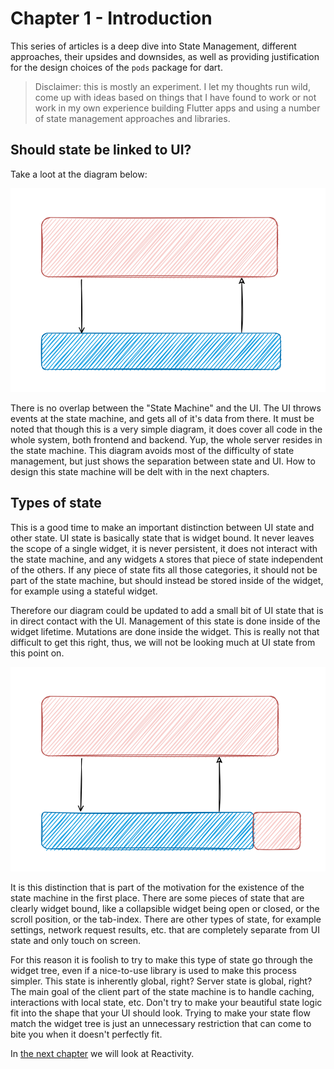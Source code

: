 # Chapter 1 - Introduction

This series of articles is a deep dive into State Management, different approaches, their upsides and downsides, as well as providing justification for the design choices of the `pods` package for dart.

> Disclaimer: this is mostly an experiment. I let my thoughts run wild, come up with ideas based on things that I have found to work or not work in my own experience building Flutter apps and using a number of state management approaches and libraries.

## Should state be linked to UI?
Take a loot at the diagram below:

![Figure 1](figure_1.svg)

There is no overlap between the "State Machine" and the UI. The UI throws events at the state machine, and gets all of it's data from there. It must be noted that though this is a very simple diagram, it does cover all code in the whole system, both frontend and backend. Yup, the whole server resides in the state machine. This diagram avoids most of the difficulty of state management, but just shows the separation between state and UI. How to design this state machine will be delt with in the next chapters.
## Types of state
This is a good time to make an important distinction between UI state and other state. UI state is basically state that is widget bound. It never leaves the scope of a single widget, it is never persistent, it does not interact with the state machine, and any widgets `A` stores that piece of state independent of the others. If any piece of state fits all those categories, it should not be part of the state machine, but should instead be stored inside of the widget, for example using a stateful widget.

Therefore our diagram could be updated to add a small bit of UI state that is in direct contact with the UI. Management of this state is done inside of the widget lifetime. Mutations are done inside the widget. This is really not that difficult to get this right, thus, we will not be looking much at UI state from this point on.

![Figure 2](figure_2.svg)

It is this distinction that is part of the motivation for the existence of the state machine in the first place. There are some pieces of state that are clearly widget bound, like a collapsible widget being open or closed, or the scroll position, or the tab-index. There are other types of state, for example settings, network request results, etc. that are completely separate from UI state and only touch on screen.

For this reason it is foolish to try to make this type of state go through the widget tree, even if a nice-to-use library is used to make this process simpler. This state is inherently global, right? Server state is global, right? The main goal of the client part of the state machine is to handle caching, interactions with local state, etc. Don't try to make your beautiful state logic fit into the shape that your UI should look. Trying to make your state flow match the widget tree is just an unnecessary restriction that can come to bite you when it doesn't perfectly fit.

In [the next chapter](chapter_2_reactivity) we will look at Reactivity.

